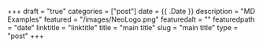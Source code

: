 +++
draft = "true"
categories = ["post"]
date = {{ .Date }}
description = "MD Examples"
featured = "/images/NeoLogo.png"
featuredalt = ""
featuredpath = "date"
linktitle = "linktitle"
title = "main title"
slug = "main title"
type = "post"
+++



